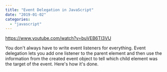 ```yaml
---
title: "Event Delegation in JavaScript"
date: "2019-01-02"
categories: 
  - "javascript"
---
```


https://www.youtube.com/watch?v=buVEB6TI3VU

You don't always have to write event listeners for everything. Event delegation lets you add one listener to the parent element and then use the information from the created event object to tell which child element was the target of the event. Here's how it's done.
